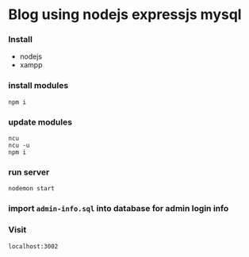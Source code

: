 # Blog using nodejs expressjs mysql




### Install 
- nodejs
- xampp

### install modules

``
npm i
``
### update modules

````
ncu
ncu -u
npm i
````

### run server

``
nodemon start
``

### import `````admin-info.sql````` into database for admin login info

### Visit 

``localhost:3002``

